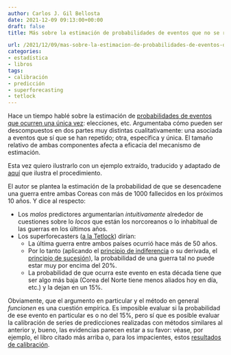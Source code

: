 ```yaml
---
author: Carlos J. Gil Bellosta
date: 2021-12-09 09:13:00+00:00
draft: false
title: Más sobre la estimación de probabilidades de eventos que no se repiten

url: /2021/12/09/mas-sobre-la-estimacion-de-probabilidades-de-eventos-que-no-se-repiten/
categories:
- estadística
- libros
tags:
- calibración
- predicción
- superforecasting
- tetlock
---
```


Hace un tiempo hablé sobre la estimación de [probabilidades de eventos que ocurren una única vez](https://www.datanalytics.com/2021/04/08/sobre-las-probabilidades-de-eventos-que-ocurren-una-unica-vez/): elecciones, etc. Argumentaba cómo pueden ser descompuestos en dos partes muy distintas cualitativamente: una asociada a eventos que sí que se han repetido; otra, específica y única. El tamaño relativo de ambas componentes afecta a eficacia del mecanismo de estimación.

Esta vez quiero ilustrarlo con un ejemplo extraído, traducido y adaptado de [aquí](https://slatestarcodex.com/2016/02/04/book-review-superforecasting/) que ilustra el procedimiento.

El autor se plantea la estimación de la probabilidad de que se desencadene una guerra entre ambas Coreas con más de 1000 fallecidos en los próximos 10 años. Y dice al respecto:

  * Los _malos_ predictores argumentarían _intuitivamente_ alrededor de cuestiones sobre lo _locos_ que están los norcoreanos o lo inhabitual de las guerras en los últimos años.
  * Los superforecasters ([a la Tetlock](https://www.goodreads.com/book/show/23995360-superforecasting)) dirían:
    * La última guerra entre ambos países ocurrió hace más de 50 años.
    * Por lo tanto (aplicando el [principio de indiferencia](https://en.wikipedia.org/wiki/Principle_of_indifference) o su derivada, el [principio de sucesión](https://en.wikipedia.org/wiki/Rule_of_succession)), la probabilidad de una guerra tal no puede estar muy por encima del 20%.
    * La probabilidad de que ocurra este evento en esta década tiene que ser algo más baja (Corea del Norte tiene menos aliados hoy en día, etc.) y la dejan en un 15%.

Obviamente, que el argumento en particular y el método en general _funcionen_ es una cuestión empírica. Es imposible evaluar si la probabilidad de ese evento en particular es o no del 15%, pero sí que es posible evaluar la calibración de series de predicciones realizadas con métodos similares al anterior y, bueno, las evidencias parecen estar a su favor: véase, por ejemplo, el libro citado más arriba o, para los impacientes, estos [resultados de calibración](https://slatestarcodex.com/2015/01/01/2014-predictions-calibration-results/).